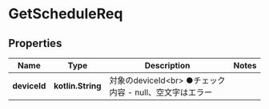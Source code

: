 
# GetScheduleReq

## Properties
Name | Type | Description | Notes
------------ | ------------- | ------------- | -------------
**deviceId** | **kotlin.String** | 対象のdeviceId&lt;br&gt; ●チェック内容   - null、空文字はエラー | 



